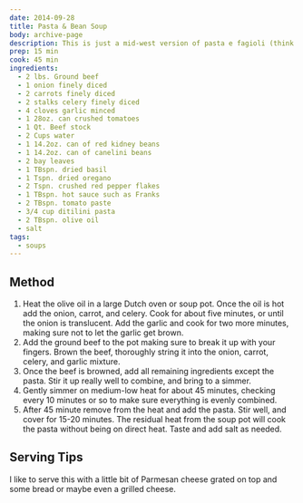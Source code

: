 ```yaml
---
date: 2014-09-28
title: Pasta & Bean Soup	
body: archive-page
description: This is just a mid-west version of pasta e fagioli (think Olive Garden). It's really fast to make and is hearty enough to be a meal on it's own.	
prep: 15 min
cook: 45 min
ingredients:
  - 2 lbs. Ground beef
  - 1 onion finely diced
  - 2 carrots finely diced
  - 2 stalks celery finely diced
  - 4 cloves garlic minced
  - 1 28oz. can crushed tomatoes
  - 1 Qt. Beef stock
  - 2 Cups water
  - 1 14.2oz. can of red kidney beans
  - 1 14.2oz. can of canelini beans
  - 2 bay leaves
  - 1 TBspn. dried basil
  - 1 Tspn. dried oregano
  - 2 Tspn. crushed red pepper flakes
  - 1 TBspn. hot sauce such as Franks
  - 2 TBspn. tomato paste
  - 3/4 cup ditilini pasta
  - 2 TBspn. olive oil
  - salt
tags:
  - soups
---
```

## Method
1. Heat the olive oil in a large Dutch oven or soup pot. Once the oil is hot add the onion, carrot, and celery. Cook for about five minutes, or until the onion is translucent. Add the garlic and cook for two more minutes, making sure not to let the garlic get brown.
2. Add the ground beef to the pot making sure to break it up with your fingers. Brown the beef, thoroughly string it into the onion, carrot, celery, and garlic mixture.
3. Once the beef is browned, add all remaining ingredients except the pasta. Stir it up really well to combine, and bring to a simmer.
4. Gently simmer on medium-low heat for about 45 minutes, checking every 10 minutes or so to make sure everything is evenly combined.
5. After 45 minute remove from the heat and add the pasta. Stir well, and cover for 15-20 minutes. The residual heat from the soup pot will cook the pasta without being on direct heat. Taste and add salt as needed.
 
## Serving Tips
I like to serve this with a little bit of Parmesan cheese grated on top and some bread or maybe even a grilled cheese.